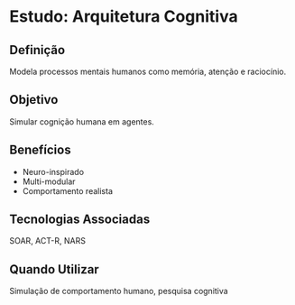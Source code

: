 # Estudo: Arquitetura Cognitiva

## Definição
Modela processos mentais humanos como memória, atenção e raciocínio.

## Objetivo
Simular cognição humana em agentes.

## Benefícios
- Neuro-inspirado
- Multi-modular
- Comportamento realista

## Tecnologias Associadas
SOAR, ACT-R, NARS

## Quando Utilizar
Simulação de comportamento humano, pesquisa cognitiva

